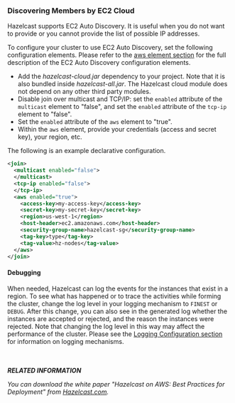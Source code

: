 
### Discovering Members by EC2 Cloud

Hazelcast supports EC2 Auto Discovery. It is useful when you do not want to provide or you cannot provide the list of possible IP addresses. 

To configure your cluster to use EC2 Auto Discovery, set the following configuration elements. Please refer to the [aws element section](#aws-element) for the full description of the EC2 Auto Discovery configuration elements.

- Add the *hazelcast-cloud.jar* dependency to your project. Note that it is also bundled inside *hazelcast-all.jar*. The Hazelcast cloud module does not depend on any other third party modules.
- Disable join over multicast and TCP/IP: set the `enabled` attribute of the `multicast` element to "false", and set the `enabled` attribute of the `tcp-ip` element to "false".
- Set the `enabled` attribute of the `aws` element to "true".
- Within the `aws` element, provide your credentials (access and secret key), your region, etc.

The following is an example declarative configuration.

```xml
<join>
  <multicast enabled="false">
  </multicast>
  <tcp-ip enabled="false">
  </tcp-ip>
  <aws enabled="true">
    <access-key>my-access-key</access-key>
    <secret-key>my-secret-key</secret-key>
    <region>us-west-1</region>
    <host-header>ec2.amazonaws.com</host-header>
    <security-group-name>hazelcast-sg</security-group-name>
    <tag-key>type</tag-key>
    <tag-value>hz-nodes</tag-value>
  </aws>
</join>
```  

#### Debugging

When needed, Hazelcast can log the events for the instances that exist in a region. To see what has happened or to trace the activities while forming the cluster, change the log level in your logging mechanism to `FINEST` or `DEBUG`. After this change, you can also see in the generated log whether the instances are accepted or rejected, and the reason the instances were rejected. Note that changing the log level in this way may affect the performance of the cluster. Please see the [Logging Configuration section](#logging-configuration) for information on logging mechanisms.

<br> </br>
***RELATED INFORMATION***

*You can download the white paper *"Hazelcast on AWS: Best Practices for Deployment"* from [Hazelcast.com](http://hazelcast.com/resources/hazelcast-on-aws-best-practices-for-deployment/).*
<br> </br>






